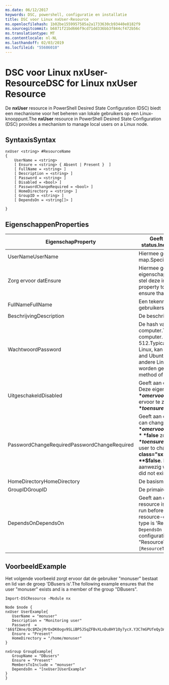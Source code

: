 ```yaml
---
ms.date: 06/12/2017
keywords: DSC, powershell, configuratie en installatie
title: DSC voor Linux nxUser-Resource
ms.openlocfilehash: 1b02be1559957585a2a1733630cb93440e8182f9
ms.sourcegitcommit: b6871f21bd666f9cd71dd336bb3f844cf472b56c
ms.translationtype: MT
ms.contentlocale: nl-NL
ms.lasthandoff: 02/03/2019
ms.locfileid: "55686010"
---
```

# <a name="dsc-for-linux-nxuser-resource"></a><span data-ttu-id="78c86-103">DSC voor Linux nxUser-Resource</span><span class="sxs-lookup"><span data-stu-id="78c86-103">DSC for Linux nxUser Resource</span></span>

<span data-ttu-id="78c86-104">De **nxUser** resource in PowerShell Desired State Configuration (DSC) biedt een mechanisme voor het beheren van lokale gebruikers op een Linux-knooppunt.</span><span class="sxs-lookup"><span data-stu-id="78c86-104">The **nxUser** resource in PowerShell Desired State Configuration (DSC) provides a mechanism to manage local users on a Linux node.</span></span>

## <a name="syntax"></a><span data-ttu-id="78c86-105">Syntaxis</span><span class="sxs-lookup"><span data-stu-id="78c86-105">Syntax</span></span>

```
nxUser <string> #ResourceName
{
    UserName = <string>
    [ Ensure = <string> { Absent | Present }  ]
    [ FullName = <string> ]
    [ Description = <string> ]
    [ Password = <string> ]
    [ Disabled = <bool> ]
    [ PasswordChangeRequired = <bool> ]
    [ HomeDirectory = <string> ]
    [ GroupID = <string> ]
    [ DependsOn = <string[]> ]

}
```

## <a name="properties"></a><span data-ttu-id="78c86-106">Eigenschappen</span><span class="sxs-lookup"><span data-stu-id="78c86-106">Properties</span></span>

|  <span data-ttu-id="78c86-107">Eigenschap</span><span class="sxs-lookup"><span data-stu-id="78c86-107">Property</span></span> |  <span data-ttu-id="78c86-108">Geeft de accountnaam waarvan u wilt om te controleren of een specifieke status.</span><span class="sxs-lookup"><span data-stu-id="78c86-108">Indicates the account name for which you want to ensure a specific state.</span></span> |
|---|---|
| <span data-ttu-id="78c86-109">UserName</span><span class="sxs-lookup"><span data-stu-id="78c86-109">UserName</span></span>| <span data-ttu-id="78c86-110">Hiermee geeft u de locatie waar u om te controleren of de status van een bestand of map.</span><span class="sxs-lookup"><span data-stu-id="78c86-110">Specifies the location where you want to ensure the state for a file or directory.</span></span>|
| <span data-ttu-id="78c86-111">Zorg ervoor dat</span><span class="sxs-lookup"><span data-stu-id="78c86-111">Ensure</span></span>| <span data-ttu-id="78c86-112">Hiermee geeft u op of het account bestaat.</span><span class="sxs-lookup"><span data-stu-id="78c86-112">Specifies whether the account exists.</span></span> <span data-ttu-id="78c86-113">Deze eigenschap instellen op 'Aanwezig' om ervoor te zorgen dat het account bestaat en stel deze in op 'Ontbreekt' om ervoor te zorgen dat het account niet bestaat.</span><span class="sxs-lookup"><span data-stu-id="78c86-113">Set this property to "Present" to ensure that the account exists, and set it to "Absent" to ensure that the account does not exist.</span></span>|
| <span data-ttu-id="78c86-114">FullName</span><span class="sxs-lookup"><span data-stu-id="78c86-114">FullName</span></span>| <span data-ttu-id="78c86-115">Een tekenreeks zijn met de volledige naam moet worden gebruikt voor het gebruikersaccount.</span><span class="sxs-lookup"><span data-stu-id="78c86-115">A string that contains the full name to use for the user account.</span></span>|
| <span data-ttu-id="78c86-116">Beschrijving</span><span class="sxs-lookup"><span data-stu-id="78c86-116">Description</span></span>| <span data-ttu-id="78c86-117">De beschrijving voor het gebruikersaccount.</span><span class="sxs-lookup"><span data-stu-id="78c86-117">The description for the user account.</span></span>|
| <span data-ttu-id="78c86-118">Wachtwoord</span><span class="sxs-lookup"><span data-stu-id="78c86-118">Password</span></span>| <span data-ttu-id="78c86-119">De hash van het wachtwoord van de gebruiker in de juiste vorm voor de Linux-computer.</span><span class="sxs-lookup"><span data-stu-id="78c86-119">The hash of the users password in the appropriate form for the Linux computer.</span></span> <span data-ttu-id="78c86-120">Dit is meestal een gezouten SHA-256, of een hash van SHA-512.</span><span class="sxs-lookup"><span data-stu-id="78c86-120">Typically, this is a salted SHA-256, or SHA-512 hash.</span></span> <span data-ttu-id="78c86-121">Op Debian en Ubuntu Linux, kan deze waarde worden gegenereerd met de opdracht mkpasswd.</span><span class="sxs-lookup"><span data-stu-id="78c86-121">On Debian and Ubuntu Linux, this value can be generated with the mkpasswd command.</span></span> <span data-ttu-id="78c86-122">Voor andere Linux-distributies, kan de crypt-methode van de Python-Crypt-bibliotheek worden gebruikt voor het genereren van de hash.</span><span class="sxs-lookup"><span data-stu-id="78c86-122">For other Linux distros, the crypt method of Python’s Crypt library can be used to generate the hash.</span></span>|
| <span data-ttu-id="78c86-123">Uitgeschakeld</span><span class="sxs-lookup"><span data-stu-id="78c86-123">Disabled</span></span>| <span data-ttu-id="78c86-124">Geeft aan of het account is ingeschakeld.</span><span class="sxs-lookup"><span data-stu-id="78c86-124">Indicates whether the account is enabled.</span></span> <span data-ttu-id="78c86-125">Deze eigenschap instellen op **$true** om ervoor te zorgen dat dit account is uitgeschakeld, en stel deze in op **$false** om ervoor te zorgen dat deze is ingeschakeld.</span><span class="sxs-lookup"><span data-stu-id="78c86-125">Set this property to **$true** to ensure that this account is disabled, and set it to **$false** to ensure that it is enabled.</span></span>|
| <span data-ttu-id="78c86-126">PasswordChangeRequired</span><span class="sxs-lookup"><span data-stu-id="78c86-126">PasswordChangeRequired</span></span>| <span data-ttu-id="78c86-127">Geeft aan of de gebruiker het wachtwoord kunt wijzigen.</span><span class="sxs-lookup"><span data-stu-id="78c86-127">Indicates whether the user can change the password.</span></span> <span data-ttu-id="78c86-128">Deze eigenschap instellen op **$true** om ervoor te zorgen dat de gebruiker kan niet het wachtwoord wijzigen en stel deze in op **$false** zodat de gebruiker het wachtwoord te wijzigen.</span><span class="sxs-lookup"><span data-stu-id="78c86-128">Set this property to **$true** to ensure that the user cannot change the password, and set it to **$false** to allow the user to change the password.</span></span> <span data-ttu-id="78c86-129">De standaardwaarde is **$false**.</span><span class="sxs-lookup"><span data-stu-id="78c86-129">The default value is **$false**.</span></span> <span data-ttu-id="78c86-130">Deze eigenschap wordt alleen beoordeeld als het gebruikersaccount niet aanwezig waren en wordt gemaakt.</span><span class="sxs-lookup"><span data-stu-id="78c86-130">This property is only evaluated if the user account did not exist previously and is being created.</span></span>|
| <span data-ttu-id="78c86-131">HomeDirectory</span><span class="sxs-lookup"><span data-stu-id="78c86-131">HomeDirectory</span></span>| <span data-ttu-id="78c86-132">De basismap voor de gebruiker.</span><span class="sxs-lookup"><span data-stu-id="78c86-132">The home directory for the user.</span></span>|
| <span data-ttu-id="78c86-133">GroupID</span><span class="sxs-lookup"><span data-stu-id="78c86-133">GroupID</span></span>| <span data-ttu-id="78c86-134">De primaire groeps-ID voor de gebruiker.</span><span class="sxs-lookup"><span data-stu-id="78c86-134">The primary group ID for the user.</span></span>|
| <span data-ttu-id="78c86-135">DependsOn</span><span class="sxs-lookup"><span data-stu-id="78c86-135">DependsOn</span></span> | <span data-ttu-id="78c86-136">Geeft aan dat de configuratie van een andere resource uitvoeren moet voordat deze resource is geconfigureerd.</span><span class="sxs-lookup"><span data-stu-id="78c86-136">Indicates that the configuration of another resource must run before this resource is configured.</span></span> <span data-ttu-id="78c86-137">Bijvoorbeeld, als de ID van het scriptblok voor resource-configuratie die u wilt uitvoeren 'ResourceName' voor het eerst is en het type is 'ResourceType', de syntaxis voor het gebruik van deze eigenschap is `DependsOn = "[ResourceType]ResourceName"`.</span><span class="sxs-lookup"><span data-stu-id="78c86-137">For example, if the ID of the resource configuration script block that you want to run first is "ResourceName" and its type is "ResourceType", the syntax for using this property is `DependsOn = "[ResourceType]ResourceName"`.</span></span>|

## <a name="example"></a><span data-ttu-id="78c86-138">Voorbeeld</span><span class="sxs-lookup"><span data-stu-id="78c86-138">Example</span></span>

<span data-ttu-id="78c86-139">Het volgende voorbeeld zorgt ervoor dat de gebruiker "monuser" bestaat en lid van de groep 'DBusers is'.</span><span class="sxs-lookup"><span data-stu-id="78c86-139">The following example ensures that the user "monuser" exists and is a member of the group "DBusers".</span></span>

```
Import-DSCResource -Module nx

Node $node {
nxUser UserExample{
   UserName = "monuser"
   Description = "Monitoring user"
   Password  =    '$6$fZAne/Qc$MZejMrOxDK0ogv9SLiBP5J5qZFBvXLnDu8HY1Oy7ycX.Y3C7mGPUfeQy3A82ev3zIabhDQnj2ayeuGn02CqE/0'
   Ensure = "Present"
   HomeDirectory = "/home/monuser"
}

nxGroup GroupExample{
   GroupName = "DBusers"
   Ensure = "Present"
   MembersToInclude = "monuser"
   DependsOn = "[nxUser]UserExample"
}
}
```